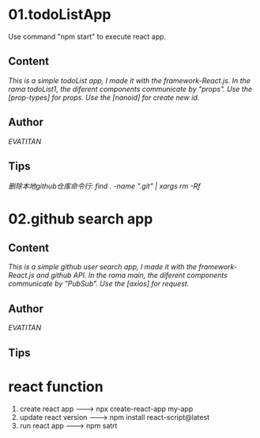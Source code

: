 #  01.todoListApp 
Use command "npm start" to execute react app.

## Content
_This is a simple todoList app, I made it with the framework-React.js._
_In the rama todoList1, the diferent components communicate by "props"._
_Use the [prop-types] for props._
_Use the [nanoid] for create new id._

## Author
_EVATITAN_

## Tips
_删除本地github仓库命令行: find . -name ".git" | xargs rm -Rf_



# 02.github search app

## Content
_This is a simple github user search app, I made it with the framework-React.js and github API._
_In the rama main, the diferent components communicate by "PubSub"._
_Use the [axios] for request._

## Author
_EVATITAN_

## Tips



# react function
1. create react app ---> npx create-react-app my-app
2. update react version ---> npm install react-script@latest
3. run react app ---> npm satrt


